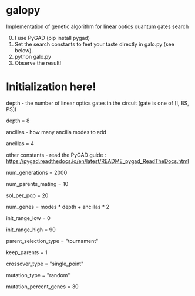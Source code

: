 # galopy
Implementation of genetic algorithm for linear optics quantum gates search

0. I use PyGAD (pip install pygad)
1. Set the search constants to feet your taste directly in galo.py (see below).
2. python galo.py
3. Observe the result!

#  Initialization here!

depth - the number of linear optics gates in the circuit (gate is one of [I, BS, PS]) 

depth = 8

ancillas - how many ancilla modes to add

ancillas = 4

other constants - read the PyGAD guide : https://pygad.readthedocs.io/en/latest/README_pygad_ReadTheDocs.html

num_generations = 2000

num_parents_mating = 10

sol_per_pop = 20

num_genes = modes * depth + ancillas * 2

init_range_low = 0

init_range_high = 90

parent_selection_type = "tournament"

keep_parents = 1

crossover_type = "single_point"

mutation_type = "random"

mutation_percent_genes = 30